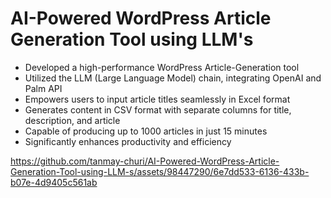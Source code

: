# AI-Powered WordPress Article Generation Tool using LLM's

- Developed a high-performance WordPress Article-Generation tool
- Utilized the LLM (Large Language Model) chain, integrating OpenAI and Palm API
- Empowers users to input article titles seamlessly in Excel format
- Generates content in CSV format with separate columns for title, description, and article
- Capable of producing up to 1000 articles in just 15 minutes
- Significantly enhances productivity and efficiency


https://github.com/tanmay-churi/AI-Powered-WordPress-Article-Generation-Tool-using-LLM-s/assets/98447290/6e7dd533-6136-433b-b07e-4d9405c561ab

